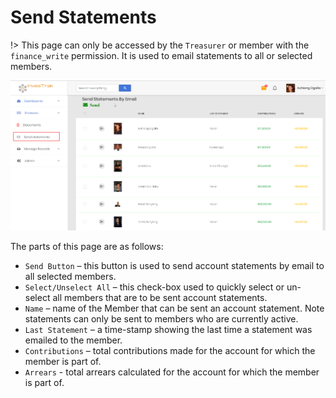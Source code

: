 # Send Statements
!> This page can only be accessed by the `Treasurer` or member with the `finance_write` permission. It is used to email statements to all or selected members.

![alt text](images/6.1_Send_Statement.png "send statements page")

The parts of this page are as follows:

- `Send Button` – this button  is used to send account statements by email to all selected members.
- `Select/Unselect All` – this check-box used to quickly select or un-select all members that are to be sent account statements.
- `Name` – name of the Member that can be sent an account statement. Note statements can only be sent to members who are currently active.
- `Last Statement` – a time-stamp showing the last time a statement was emailed to the member.
- `Contributions` – total contributions made for the account for which the member is part of.
- `Arrears` - total arrears calculated for the account for which the member is part of.
 
 
